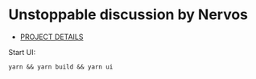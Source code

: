 # Unstoppable discussion by Nervos

- <a href="https://github.com/wizardlog/gitcoin-nervos-hackacton/tree/master/gitcoin-7"> PROJECT DETAILS </a>

Start UI:

```
yarn && yarn build && yarn ui
```
